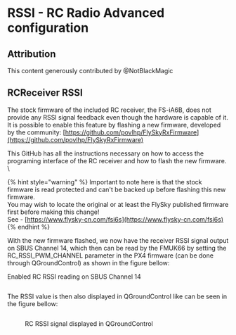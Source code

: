 # RSSI - RC Radio Advanced configuration

## Attribution

This content generously contributed by @NotBlackMagic

## **RCReceiver RSSI**

The stock firmware of the included RC receiver, the FS-iA6B, does not provide any RSSI signal feedback even though the hardware is capable of it. It is possible to enable this feature by flashing a new firmware, developed by the community: [https://github.com/povlhp/FlySkyRxFirmware](https://github.com/povlhp/FlySkyRxFirmware)

This GitHub has all the instructions necessary on how to access the programing interface of the RC receiver and how to flash the new firmware. \


{% hint style="warning" %}
Important to note here is that the stock firmware is read protected and can't be backed up before flashing this new firmware.\
You may wish to locate the original or at least the FlySky published firmware first before making this change!\
See - [https://www.flysky-cn.com/fsi6s](https://www.flysky-cn.com/fsi6s)
{% endhint %}

With the new firmware flashed, we now have the receiver RSSI signal output on SBUS Channel 14, which then can be read by the FMUK66 by setting the RC\_RSSI\_PWM\_CHANNEL parameter in the PX4 firmware (can be done through QGroundControl) as shown in the figure bellow:

Enabled RC RSSI reading on SBUS Channel 14

<figure><img src="https://hackster.imgix.net/uploads/attachments/1574633/px4_rssi_fs-ia6b_Jd8RpAwNnw.png?auto=compress%2Cformat&#x26;w=740&#x26;h=555&#x26;fit=max" alt=""><figcaption></figcaption></figure>

The RSSI value is then also displayed in QGroundControl like can be seen in the figure bellow:



<figure><img src="https://hackster.imgix.net/uploads/attachments/1574632/px4_rssi_fs-ia6b_qcontrol_QEsAa9rFtz.png?auto=compress%2Cformat&#x26;w=740&#x26;h=555&#x26;fit=max" alt=""><figcaption><p>RC RSSI signal displayed in QGroundControl</p></figcaption></figure>
